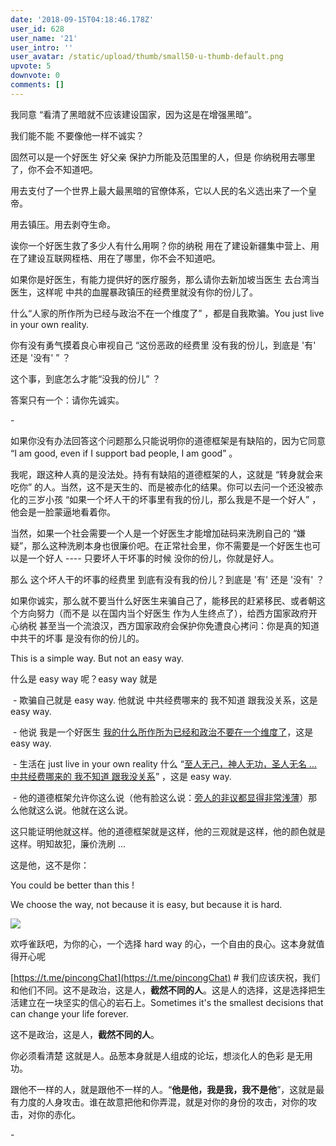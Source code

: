 ```yaml
---
date: '2018-09-15T04:18:46.178Z'
user_id: 628
user_name: '21'
user_intro: ''
user_avatar: /static/upload/thumb/small50-u-thumb-default.png
upvote: 5
downvote: 0
comments: []
---
```


我同意 “看清了黑暗就不应该建设国家，因为这是在增强黑暗”。

我们能不能 不要像他一样不诚实？

固然可以是一个好医生 好父亲 保护力所能及范围里的人，但是 你纳税用去哪里了，你不会不知道吧。

用去支付了一个世界上最大最黑暗的官僚体系，它以人民的名义选出来了一个皇帝。

用去镇压。用去剥夺生命。

诶你一个好医生救了多少人有什么用啊？你的纳税 用在了建设新疆集中营上、用在了建设互联网桎梏、用在了哪里，你不会不知道吧。

如果你是好医生，有能力提供好的医疗服务，那么请你去新加坡当医生 去台湾当医生，这样呢 中共的血腥暴政镇压的经费里就没有你的份儿了。

什么“人家的所作所为已经与政治不在一个维度了” ，都是自我欺骗。You just live in your own reality.

你有没有勇气摸着良心审视自己 “这份恶政的经费里 没有我的份儿，到底是 '有' 还是 '没有' ” ？

这个事，到底怎么才能“没我的份儿” ？

答案只有一个：请你先诚实。

\-

如果你没有办法回答这个问题那么只能说明你的道德框架是有缺陷的，因为它同意 “I am good, even if I support bad people, I am good” 。

我呢，跟这种人真的是没法处。持有有缺陷的道德框架的人，这就是 “转身就会来吃你” 的人。当然，这不是天生的、而是被赤化的结果。你可以去问一个还没被赤化的三岁小孩 “如果一个坏人干的坏事里有我的份儿，那么我是不是一个好人” ，他会是一脸蒙逼地看着你。

当然，如果一个社会需要一个人是一个好医生才能增加砝码来洗刷自己的 “嫌疑”，那么这种洗刷本身也很廉价吧。在正常社会里，你不需要是一个好医生也可以是一个好人 ---- 只要坏人干坏事的时候 没你的份儿，你就是好人。

那么 这个坏人干的坏事的经费里 到底有没有我的份儿？到底是 '有' 还是 '没有' ？

如果你诚实，那么就不要当什么好医生来骗自己了，能移民的赶紧移民、或者朝这个方向努力（而不是 以在国内当个好医生 作为人生终点了），给西方国家政府开心纳税 甚至当一个流浪汉，西方国家政府会保护你免遭良心拷问：你是真的知道 中共干的坏事 是没有你的份儿的。

This is a simple way. But not an easy way.

  

  

  

什么是 easy way 呢？easy way 就是

 - 欺骗自己就是 easy way. 他就说 中共经费哪来的 我不知道 跟我没关系，这是 easy way.

 - 他说 我是一个好医生 [我的什么所作所为已经和政治不要在一个维度了](https://www.pin-cong.com/p/60799/?s=61528)，这是 easy way.

 - 生活在 just live in your own reality 什么 “[至人无己，神人无功，圣人无名 ... 中共经费哪来的 我不知道 跟我没关系](https://www.pin-cong.com/p/60799?s=61426)” ，这是 easy way.  

 - 他的道德框架允许你这么说（他有脸这么说：[旁人的非议都显得非常浅薄](https://www.pin-cong.com/p/60799/?s=61426)）那么他就这么说。他就在这么说。

这只能证明他就这样。他的道德框架就是这样，他的三观就是这样，他的颜色就是这样。明知故犯，廉价洗刷 ... 

这是他，这不是你：

You could be better than this ! 

We choose the way, not because it is easy, but because it is hard. 

![](https://pincimg.com/posts/60799/28067bac8a3b296c9cc043b8d0cd1a27.jpg)

  

欢呼雀跃吧，为你的心，一个选择 hard way 的心，一个自由的良心。这本身就值得开心呢

[https://t.me/pincongChat](https://t.me/pincongChat) # 我们应该庆祝，我们和他们不同。这不是政治，这是人，**截然不同的人**。这是人的选择，这是选择把生活建立在一块坚实的信心的岩石上。Sometimes it's the smallest decisions that can change your life forever.

  

这不是政治，这是人，**截然不同的人**。

你必须看清楚 这就是人。品葱本身就是人组成的论坛，想淡化人的色彩 是无用功。

跟他不一样的人，就是跟他不一样的人。“**他是他，我是我，我不是他**”，这就是最有力度的人身攻击。谁在故意把他和你弄混，就是对你的身份的攻击，对你的攻击，对你的赤化。

\-
